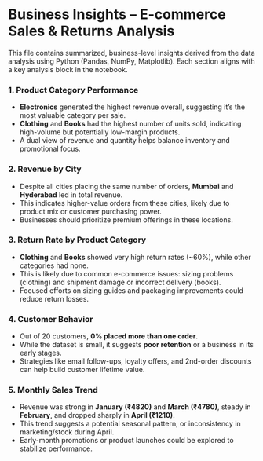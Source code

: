 #  Business Insights – E-commerce Sales & Returns Analysis

This file contains summarized, business-level insights derived from the data analysis using Python (Pandas, NumPy, Matplotlib). Each section aligns with a key analysis block in the notebook.



### 1.  Product Category Performance

- **Electronics** generated the highest revenue overall, suggesting it’s the most valuable category per sale.
- **Clothing** and **Books** had the highest number of units sold, indicating high-volume but potentially low-margin products.
- A dual view of revenue and quantity helps balance inventory and promotional focus.



### 2.  Revenue by City

- Despite all cities placing the same number of orders, **Mumbai** and **Hyderabad** led in total revenue.
- This indicates higher-value orders from these cities, likely due to product mix or customer purchasing power.
- Businesses should prioritize premium offerings in these locations.



### 3.  Return Rate by Product Category

- **Clothing** and **Books** showed very high return rates (~60%), while other categories had none.
- This is likely due to common e-commerce issues: sizing problems (clothing) and shipment damage or incorrect delivery (books).
- Focused efforts on sizing guides and packaging improvements could reduce return losses.



### 4.  Customer Behavior

- Out of 20 customers, **0% placed more than one order**.
- While the dataset is small, it suggests **poor retention** or a business in its early stages.
- Strategies like email follow-ups, loyalty offers, and 2nd-order discounts can help build customer lifetime value.



### 5.  Monthly Sales Trend

- Revenue was strong in **January (₹4820)** and **March (₹4780)**, steady in **February**, and dropped sharply in **April (₹1210)**.
- This trend suggests a potential seasonal pattern, or inconsistency in marketing/stock during April.
- Early-month promotions or product launches could be explored to stabilize performance.




